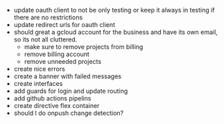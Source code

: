 - update oauth client to not be only testing or keep it always in testing if there are no restrictions
- update redirect urls for oauth client
- should great a gcloud account for the business and have its own email, so its not all cluttered.
  - make sure to remove projects from billing
  - remove billing account
  - remove unneeded projects
- create nice errors
 - create a banner with failed messages
- create interfaces
- add guards for login and update routing
- add github actions pipelins
- create directive flex container
- should I do onpush change detection?
